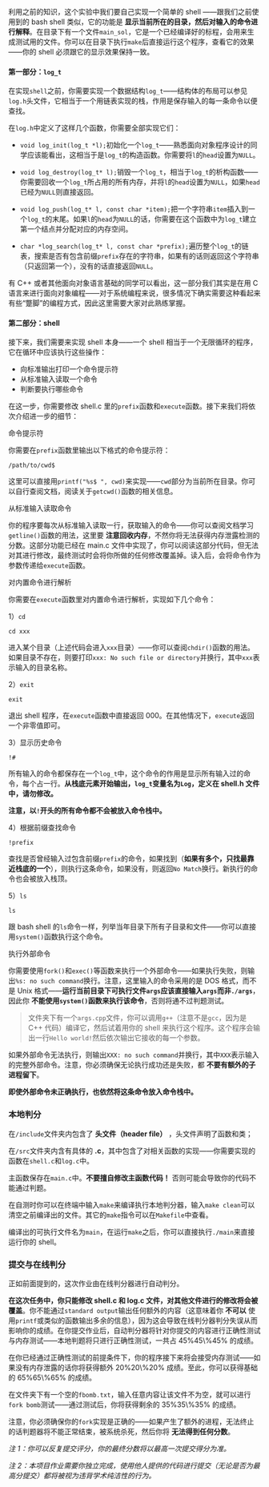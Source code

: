 利用之前的知识，这个实验中我们要自己实现一个简单的 shell ——跟我们之前使用到的 bash shell 类似，它的功能是 **显示当前所在的目录，然后对输入的命令进行解释**。在目录下有一个文件`main_sol`，它是一个已经编译好的标程，会用来生成测试用的文件。你可以在目录下执行`make`后直接运行这个程序，查看它的效果——你的 shell 必须跟它的显示效果保持一致。

#### 第一部分：`log_t`

在实现`shell`之前，你需要实现一个数据结构`log_t`——结构体的布局可以参见`log.h`头文件，它相当于一个用链表实现的栈，作用是保存输入的每一条命令以便查找。

在`log.h`中定义了这样几个函数，你需要全部实现它们：

+   `void log_init(log_t *l);`初始化一个`log_t`——熟悉面向对象程序设计的同学应该能看出，这相当于是`log_t`的构造函数。你需要将`l`的`head`设置为`NULL`。
    
+   `void log_destroy(log_t* l);`销毁一个`log_t`，相当于`log_t`的析构函数——你需要回收一个`log_t`所占用的所有内存，并将`l`的`head`设置为`NULL`，如果`head`已经为`NULL`则直接返回。
    
+   `void log_push(log_t* l, const char *item);`把一个字符串`item`插入到一个`log_t`的末尾。如果`l`的`head`为`NULL`的话，你需要在这个函数中为`log_t`建立第一个结点并分配对应的内存空间。
    
+   `char *log_search(log_t* l, const char *prefix);`遍历整个`log_t`的链表，搜索是否有包含前缀`prefix`存在的字符串，如果有的话则返回这个字符串（只返回第一个），没有的话直接返回`NULL`。
    

有 C++ 或者其他面向对象语言基础的同学可以看出，这一部分我们其实是在用 C 语言来进行面向对象编程——对于系统编程来说，很多情况下确实需要这种看起来有些“蹩脚”的编程方式，因此这里需要大家对此熟练掌握。

#### 第二部分：shell

接下来，我们需要来实现 shell 本身——一个 shell 相当于一个无限循环的程序，它在循环中应该执行这些操作：

+   向标准输出打印一个命令提示符
+   从标准输入读取一个命令
+   判断要执行哪些命令

在这一步，你需要修改 shell.c 里的`prefix`函数和`execute`函数。接下来我们将依次介绍进一步的细节：

命令提示符

你需要在`prefix`函数里输出以下格式的命令提示符：

```shell
/path/to/cwd$
```

这里可以直接用`printf("%s$ ", cwd)`来实现——`cwd`部分为当前所在目录。你可以自行查阅文档，阅读关于`getcwd()`函数的相关信息。

从标准输入读取命令

你的程序要每次从标准输入读取一行，获取输入的命令——你可以查阅文档学习`getline()`函数的用法，这里要 **注意回收内存**，不然你将无法获得内存泄露检测的分数。这部分功能已经在 main.c 文件中实现了，你可以阅读这部分代码，但无法对其进行修改，最终测试时会将你所做的任何修改覆盖掉。读入后，会将命令作为参数传递给`execute`函数。

对内置命令进行解析

你需要在`execute`函数里对内置命令进行解析，实现如下几个命令：

1）`cd`

```shell
cd xxx
```
进入某个目录（上述代码会进入`xxx`目录）——你可以查阅`chdir()`函数的用法。如果目录不存在，则要打印`xxx: No such file or directory`并换行，其中`xxx`表示输入的目录名称。

2）`exit`

```shell
exit
```

退出 shell 程序，在`execute`函数中直接返回 000。在其他情况下，`execute`返回一个非零值即可。

3）显示历史命令

```shell
!#
```

所有输入的命令都保存在一个`log_t`中，这个命令的作用是显示所有输入过的命令，每个占一行。**从栈底元素开始输出，`log_t`变量名为`Log`，定义在 shell.h 文件中，请勿修改。**

**注意，以`!`开头的所有命令都不会被放入命令栈中。**

4）根据前缀查找命令

```shell
!prefix
```

查找是否曾经输入过包含前缀`prefix`的命令，如果找到（**如果有多个，只找最靠近栈底的一个**），则执行这条命令，如果没有，则返回`No Match`换行。新执行的命令也会被放入栈顶。

5）`ls`

```shell
ls
```

跟 bash shell 的`ls`命令一样，列举当年目录下所有子目录和文件——你可以直接用`system()`函数执行这个命令。

执行外部命令

你需要使用`fork()`和`exec()`等函数来执行一个外部命令——如果执行失败，则输出`%s: no such command`换行。注意，这里输入的命令采用的是 DOS 格式，而不是 Unix 格式——**运行当前目录下可执行文件`args`应该直接输入`args`而非`./args`**，因此你 **不能使用`system()`函数来执行该命令**，否则将通不过判题测试。

> 文件夹下有一个`args.cpp`文件，你可以调用`g++`（注意不是`gcc`，因为是 C++ 代码）编译它，然后试着用你的 shell 来执行这个程序。这个程序会输出一行`Hello world!`然后依次输出它接收的每一个参数。

如果外部命令无法执行，则输出`XXX: no such command`并换行，其中`XXX`表示输入的完整外部命令。注意，你必须确保无论执行成功还是失败，都 **不要有额外的子进程留下**。

**即使外部命令未正确执行，也依然将这条命令放入命令栈中。**

### 本地判分

在`/include`文件夹内包含了 **头文件（header file）** ，头文件声明了函数和类；

在`/src`文件夹内含有具体的 **.c**，其中包含了对相关函数的实现——你需要实现的函数在`shell.c`和`log.c`中。

主函数保存在`main.c`中。**不要擅自修改主函数代码！** 否则可能会导致你的代码不能通过判题。

在自测时你可以在终端中输入`make`来编译执行本地判分器，输入`make clean`可以清空之前编译出的文件。其它的`make`指令可以在`Makefile`中查看。

编译出的可执行文件名为`main`，在运行`make`之后，你可以直接执行`./main`来直接运行你的 shell。

### 提交与在线判分

正如前面提到的，这次作业由在线判分器进行自动判分。

**在这次任务中，你只能修改 shell.c 和 log.c 文件，对其他文件进行的修改将会被覆盖**。你不能通过`standard output`输出任何额外的内容（这意味着你 **不可以** 使用`printf`或类似的函数输出多余的信息），因为这会导致在线判分器判分失误从而影响你的成绩。在你提交作业后，自动判分器将针对你提交的内容进行正确性测试与内存测试——本地判题将只进行正确性测试，一共占 45%45\\%45% 的成绩。

在你已经通过正确性测试的前提条件下，你的程序接下来将会接受内存测试——如果没有内存泄露的话你将获得额外 20%20\\%20% 成绩。至此，你可以获得基础的 65%65\\%65% 的成绩。

在文件夹下有一个空的`fbomb.txt`，输入任意内容让该文件不为空，就可以进行`fork bomb`测试——通过测试后，你将获得剩余的 35%35\\%35% 的成绩。

注意，你必须确保你的`fork`实现是正确的——如果产生了额外的进程，无法终止的话判题器将不能正常结束，被系统杀死，然后你将 **无法得到任何分数**。

*注 1：你可以反复提交评分，你的最终分数将以最高一次提交得分为准。*

*注 2：本项目作业需要你独立完成，使用他人提供的代码进行提交（无论是否为最高分提交）都将被视为违背学术纯洁性的行为。*